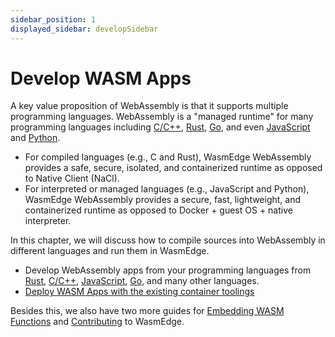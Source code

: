 ```yaml
---
sidebar_position: 1
displayed_sidebar: developSidebar
---
```


# Develop WASM Apps

A key value proposition of WebAssembly is that it supports multiple programming languages. WebAssembly is a "managed runtime" for many programming languages including [C/C++](/category/develop-wasm-apps-in-cc), [Rust](/category/develop-wasm-apps-in-rust), [Go](/category/develop-wasm-apps-in-go), and even [JavaScript](/category/develop-wasm-apps-in-javascript) and [Python](/category/develop-wasm-apps-in-python).

- For compiled languages (e.g., C and Rust), WasmEdge WebAssembly provides a safe, secure, isolated, and containerized runtime as opposed to Native Client (NaCl).
- For interpreted or managed languages (e.g., JavaScript and Python), WasmEdge WebAssembly provides a secure, fast, lightweight, and containerized runtime as opposed to Docker + guest OS + native interpreter.

In this chapter, we will discuss how to compile sources into WebAssembly in different languages and run them in WasmEdge.

- Develop WebAssembly apps from your programming languages from [Rust](/category/develop-wasm-apps-in-rust), [C/C++](/category/develop-wasm-apps-in-cc), [JavaScript](/category/develop-wasm-apps-in-javascript), [Go](/category/develop-wasm-apps-in-go), and many other languages.
- [Deploy WASM Apps with the existing container toolings](/category/deploy-wasmedge-apps-in-kubernetes)

Besides this, we also have two more guides for [Embedding WASM Functions](../embed/overview.md) and [Contributing](../contribute/overview.md) to WasmEdge.
